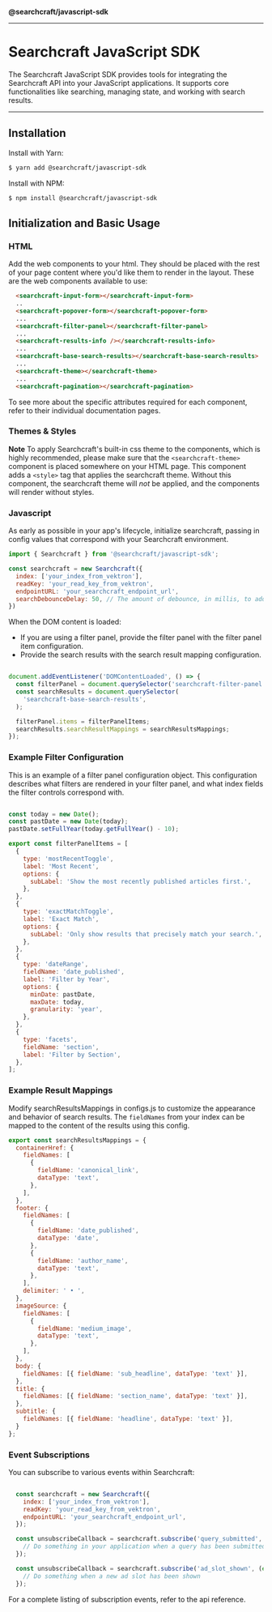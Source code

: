 **@searchcraft/javascript-sdk**

***

# Searchcraft JavaScript SDK

The Searchcraft JavaScript SDK provides tools for integrating the Searchcraft API into your JavaScript applications. It supports core functionalities like searching, managing state, and working with search results.

---

## Installation
Install with Yarn:

```bash
$ yarn add @searchcraft/javascript-sdk
```

Install with NPM:

```bash
$ npm install @searchcraft/javascript-sdk
```
## Initialization and Basic Usage

### HTML
Add the web components to your html. They should be placed with the rest of your page content where you'd like them to render in the layout. These are the web components available to use:
```html
  <searchcraft-input-form></searchcraft-input-form>
  ..
  <searchcraft-popover-form></searchcraft-popover-form>
  ...
  <searchcraft-filter-panel></searchcraft-filter-panel>
  ...
  <searchcraft-results-info /></searchcraft-results-info>
  ...
  <searchcraft-base-search-results></searchcraft-base-search-results>
  ...
  <searchcraft-theme></searchcraft-theme>
  ...
  <searchcraft-pagination></searchcraft-pagination>

```
To see more about the specific attributes required for each component, refer to their individual documentation pages.

### Themes & Styles

**Note** To apply Searchcraft's built-in css theme to the components, which is highly recommended, please make sure that the `<searchcraft-theme>` component is placed somewhere on your HTML page. This component adds a `<style>` tag that applies the searchcraft theme. Without this component, the searchcraft theme will _not_ be applied, and the components will render without styles.

### Javascript
As early as possible in your app's lifecycle, initialize searchcraft, passing in config values that correspond with your Searchcraft environment.

```js
import { Searchcraft } from '@searchcraft/javascript-sdk';

const searchcraft = new Searchcraft({
  index: ['your_index_from_vektron'],
  readKey: 'your_read_key_from_vektron',
  endpointURL: 'your_searchcraft_endpoint_url',
  searchDebounceDelay: 50, // The amount of debounce, in millis, to add to search requests (optional)
})
```

When the DOM content is loaded:
- If you are using a filter panel, provide the filter panel with the filter panel item configuration.
- Provide the search results with the search result mapping configuration.

```js

document.addEventListener('DOMContentLoaded', () => {
  const filterPanel = document.querySelector('searchcraft-filter-panel');
  const searchResults = document.querySelector(
    'searchcraft-base-search-results',
  );

  filterPanel.items = filterPanelItems;
  searchResults.searchResultMappings = searchResultsMappings;
});

```

### Example Filter Configuration
This is an example of a filter panel configuration object. This configuration describes what filters are rendered in your filter panel, and what index fields the filter controls correspond with.

```jsx

const today = new Date();
const pastDate = new Date(today);
pastDate.setFullYear(today.getFullYear() - 10);

export const filterPanelItems = [
  {
    type: 'mostRecentToggle',
    label: 'Most Recent',
    options: {
      subLabel: 'Show the most recently published articles first.',
    },
  },
  {
    type: 'exactMatchToggle',
    label: 'Exact Match',
    options: {
      subLabel: 'Only show results that precisely match your search.',
    },
  },
  {
    type: 'dateRange',
    fieldName: 'date_published',
    label: 'Filter by Year',
    options: {
      minDate: pastDate,
      maxDate: today,
      granularity: 'year',
    },
  },
  {
    type: 'facets',
    fieldName: 'section',
    label: 'Filter by Section',
  },
];
```

### Example Result Mappings
Modify searchResultsMappings in configs.js to customize the appearance and behavior of search results. The `fieldNames` from your index can be mapped to the content of the results using this config.

```jsx
export const searchResultsMappings = {
  containerHref: {
    fieldNames: [
      {
        fieldName: 'canonical_link',
        dataType: 'text',
      },
    ],
  },
  footer: {
    fieldNames: [
      {
        fieldName: 'date_published',
        dataType: 'date',
      },
      {
        fieldName: 'author_name',
        dataType: 'text',
      },
    ],
    delimiter: ' • ',
  },
  imageSource: {
    fieldNames: [
      {
        fieldName: 'medium_image',
        dataType: 'text',
      },
    ],
  },
  body: {
    fieldNames: [{ fieldName: 'sub_headline', dataType: 'text' }],
  },
  title: {
    fieldNames: [{ fieldName: 'section_name', dataType: 'text' }],
  },
  subtitle: {
    fieldNames: [{ fieldName: 'headline', dataType: 'text' }],
  }
};
```

### Event Subscriptions
You can subscribe to various events within Searchcraft:

```jsx

  const searchcraft = new Searchcraft({
    index: ['your_index_from_vektron'],
    readKey: 'your_read_key_from_vektron',
    endpointURL: 'your_searchcraft_endpoint_url',
  });

  const unsubscribeCallback = searchcraft.subscribe('query_submitted', (event) => {
    // Do something in your application when a query has been submitted
  });

  const unsubscribeCallback = searchcraft.subscribe('ad_slot_shown', (event) => {
    // Do something when a new ad slot has been shown
  });

  ```

  For a complete listing of subscription events, refer to the api reference.
